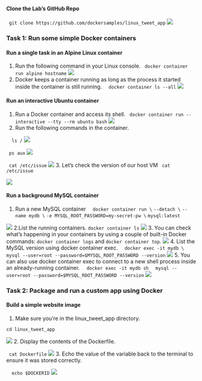 #### Clone the Lab’s GitHub Repo
``` git clone https://github.com/dockersamples/linux_tweet_app```
![](https://github.com/Tyassasmita/tekn-cloud-computing/blob/master/minggu-09/c1.jpg)
### Task 1: Run some simple Docker containers
#### Run a single task in an Alpine Linux container
1. Run the following command in your Linux console.
``` docker container run alpine hostname```
![](https://github.com/Tyassasmita/tekn-cloud-computing/blob/master/minggu-09/L1.jpg)
2. Docker keeps a container running as long as the process it started inside the container is still running. 
```  docker container ls --all```
![](https://github.com/Tyassasmita/tekn-cloud-computing/blob/master/minggu-09/L2.jpg)
#### Run an interactive Ubuntu container
1. Run a Docker container and access its shell.
``` docker container run --interactive --tty --rm ubuntu bash```
![](https://github.com/Tyassasmita/tekn-cloud-computing/blob/master/minggu-09/L3.jpg)
2. Run the following commands in the container.

```  ls /```
![](https://github.com/Tyassasmita/tekn-cloud-computing/blob/master/minggu-09/L4.jpg)

``` ps aux```
![](https://github.com/Tyassasmita/tekn-cloud-computing/blob/master/minggu-09/L5.jpg)

``` cat /etc/issue```
![](https://github.com/Tyassasmita/tekn-cloud-computing/blob/master/minggu-09/L6.jpg)
3. Let’s check the version of our host VM
``` cat /etc/issue```

![](https://github.com/Tyassasmita/tekn-cloud-computing/blob/master/minggu-09/L7.jpg)

#### Run a background MySQL container
1. Run a new MySQL container
```  docker container run \```
 ```--detach \```
 ```--name mydb \```
 ```-e MYSQL_ROOT_PASSWORD=my-secret-pw \```
 ```mysql:latest```

 ![](https://github.com/Tyassasmita/tekn-cloud-computing/blob/master/minggu-09/L8.jpg)
 2.List the running containers.
 ```docker container ls```
![](https://github.com/Tyassasmita/tekn-cloud-computing/blob/master/minggu-09/L9.jpg)
3. You can check what’s happening in your containers by using a couple of built-in Docker commands: ```docker container logs``` and ```docker container top```.
![](https://github.com/Tyassasmita/tekn-cloud-computing/blob/master/minggu-09/L10.jpg)
4. List the MySQL version using docker container exec.
```  docker exec -it mydb \```
``` mysql --user=root --password=$MYSQL_ROOT_PASSWORD --version```
![](https://github.com/Tyassasmita/tekn-cloud-computing/blob/master/minggu-09/L11.jpg)
5. You can also use docker container exec to connect to a new shell process inside an already-running container. 
```  docker exec -it mydb sh```
```  mysql --user=root --password=$MYSQL_ROOT_PASSWORD --version```
![](https://github.com/Tyassasmita/tekn-cloud-computing/blob/master/minggu-09/L12.jpg)

### Task 2: Package and run a custom app using Docker
#### Build a simple website image
1. Make sure you’re in the linux_tweet_app directory.

```cd linux_tweet_app```

![](https://github.com/Tyassasmita/tekn-cloud-computing/blob/master/minggu-09/L13.jpg)
2. Display the contents of the Dockerfile.

``` cat Dockerfile```
![](https://github.com/Tyassasmita/tekn-cloud-computing/blob/master/minggu-09/L14.jpg)
3. Echo the value of the variable back to the terminal to ensure it was stored correctly.

```  echo $DOCKERID```
![](https://github.com/Tyassasmita/tekn-cloud-computing/blob/master/minggu-09/L15.jpg)
